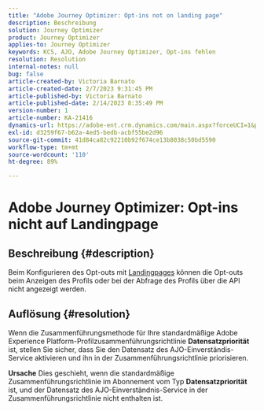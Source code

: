 ```yaml
---
title: "Adobe Journey Optimizer: Opt-ins not on landing page"
description: Beschreibung
solution: Journey Optimizer
product: Journey Optimizer
applies-to: Journey Optimizer
keywords: KCS, AJO, Adobe Journey Optimizer, Opt-ins fehlen
resolution: Resolution
internal-notes: null
bug: false
article-created-by: Victoria Barnato
article-created-date: 2/7/2023 9:31:45 PM
article-published-by: Victoria Barnato
article-published-date: 2/14/2023 8:35:49 PM
version-number: 1
article-number: KA-21416
dynamics-url: https://adobe-ent.crm.dynamics.com/main.aspx?forceUCI=1&pagetype=entityrecord&etn=knowledgearticle&id=1b9b39cf-2ea7-ed11-aad1-6045bd0065f9
exl-id: d3259f67-b62a-4ed5-bedb-acbf55be2d96
source-git-commit: 41d84ca82c92210b92f674ce13b8038c50bd5590
workflow-type: tm+mt
source-wordcount: '110'
ht-degree: 89%

---
```


# Adobe Journey Optimizer: Opt-ins nicht auf Landingpage

## Beschreibung {#description}

Beim Konfigurieren des Opt-outs mit [Landingpages](https://experienceleague.adobe.com/docs/journey-optimizer/using/landing-pages/lp-use-cases.html?lang=de) können die Opt-outs beim Anzeigen des Profils oder bei der Abfrage des Profils über die API nicht angezeigt werden.

## Auflösung {#resolution}


Wenn die Zusammenführungsmethode für Ihre standardmäßige Adobe Experience Platform-Profilzusammenführungsrichtlinie <b>Datensatzpriorität</b> ist, stellen Sie sicher, dass Sie den Datensatz des AJO-Einverständis-Service aktivieren und ihn in der Zusammenführungsrichtlinie priorisieren.


<b>Ursache</b>
Dies geschieht, wenn die standardmäßige Zusammenführungsrichtlinie im Abonnement vom Typ <b>Datensatzpriorität</b> ist, und der Datensatz des AJO-Einverständnis-Service in der Zusammenführungsrichtlinie nicht enthalten ist.
